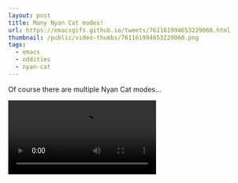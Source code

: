 ```yaml
---
layout: post
title: Many Nyan Cat modes!
url: https://emacsgifs.github.io/tweets/761161994653229060.html
thumbnail: /public/video-thumbs/761161994653229060.png
tags:
  - emacs
  - oddities
  - nyan-cat
---
```


Of course there are multiple Nyan Cat modes...

<video controls autoplay>
  <source src="/public/videos/761161994653229060.mp4" type="video/mp4">
    Sorry your browser does not support the video tag, maybe time to upgrade?
</video>
